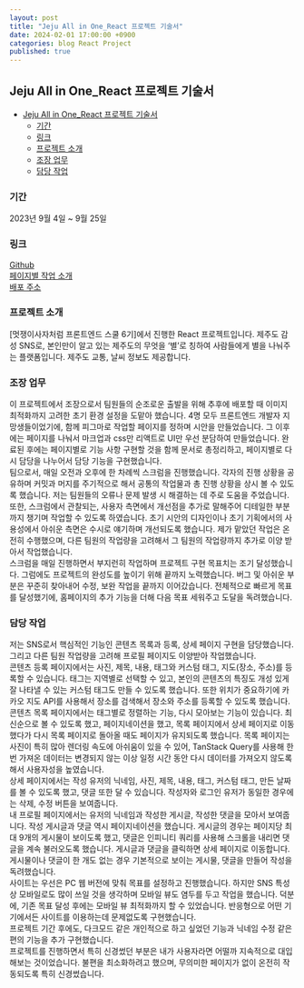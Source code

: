 ```yaml
---
layout: post
title: "Jeju All in One_React 프로젝트 기술서"
date: 2024-02-01 17:00:00 +0900
categories: blog React Project
published: true
---
```


## Jeju All in One_React 프로젝트 기술서

- [Jeju All in One\_React 프로젝트 기술서](#jeju-all-in-one_react-프로젝트-기술서)
  - [기간](#기간)
  - [링크](#링크)
  - [프로젝트 소개](#프로젝트-소개)
  - [조장 업무](#조장-업무)
  - [담당 작업](#담당-작업)

### 기간

2023년 9월 4일 ~ 9월 25일

### 링크

[Github][]  
[페이지별 작업 소개][]  
[배포 주소][]

### 프로젝트 소개

[멋쟁이사자처럼 프론트엔드 스쿨 6기]에서 진행한 React 프로젝트입니다. 제주도 감성 SNS로, 본인만이 알고 있는 제주도의 무엇을 ‘별’로 칭하여 사람들에게 별을 나눠주는 플랫폼입니다. 제주도 교통, 날씨 정보도 제공합니다.

### 조장 업무

이 프로젝트에서 조장으로서 팀원들의 순조로운 출발을 위해 추후에 배포할 때 이미지 최적화까지 고려한 초기 환경 설정을 도맡아 했습니다. 4명 모두 프론트엔드 개발자 지망생들이었기에, 함께 피그마로 작업할 페이지를 정하며 시안을 만들었습니다. 그 이후에는 페이지를 나눠서 마크업과 css만 리액트로 UI만 우선 분담하여 만들었습니다. 완료된 후에는 페이지별로 기능 사항 구현할 것을 함께 문서로 총정리하고, 페이지별로 다시 담당을 나누어서 담당 기능을 구현했습니다.  
팀으로서, 매일 오전과 오후에 한 차례씩 스크럼을 진행했습니다. 각자의 진행 상황을 공유하며 커밋과 머지를 주기적으로 해서 공통의 작업물과 총 진행 상황을 상시 볼 수 있도록 했습니다. 저는 팀원들의 오류나 문제 발생 시 해결하는 데 주로 도움을 주었습니다. 또한, 스크럼에서 관찰되는, 사용자 측면에서 개선점을 추가로 말해주어 디테일한 부분까지 챙기며 작업할 수 있도록 하였습니다. 초기 시안의 디자인이나 초기 기획에서의 사용성에서 아쉬운 측면은 수시로 얘기하며 개선되도록 했습니다. 제가 맡았던 작업은 온전히 수행했으며, 다른 팀원의 작업량을 고려해서 그 팀원의 작업량까지 추가로 이양 받아서 작업했습니다.  
스크럼을 매일 진행하면서 부지런히 작업하며 프로젝트 구현 목표치는 조기 달성했습니다. 그럼에도 프로젝트의 완성도를 높이기 위해 끝까지 노력했습니다. 버그 및 아쉬운 부분은 꾸준히 찾아내어 수정, 보완 작업을 끝까지 이어갔습니다. 전체적으로 빠르게 목표를 달성했기에, 홈페이지의 추가 기능을 더해 다음 목표 세워주고 도달을 독려했습니다.

### 담당 작업

저는 SNS로서 핵심적인 기능인 콘텐츠 목록과 등록, 상세 페이지 구현을 담당했습니다. 그리고 다른 팀원 작업량을 고려해 프로필 페이지도 이양받아 작업했습니다.  
콘텐츠 등록 페이지에서는 사진, 제목, 내용, 태그와 커스텀 태그, 지도(장소, 주소)를 등록할 수 있습니다. 태그는 지역별로 선택할 수 있고, 본인의 콘텐츠의 특징도 개성 있게 잘 나타낼 수 있는 커스텀 태그도 만들 수 있도록 했습니다. 또한 위치가 중요하기에 카카오 지도 API를 사용해서 장소를 검색해서 장소와 주소를 등록할 수 있도록 했습니다.  
콘텐츠 목록 페이지에서는 태그별로 정렬하는 기능, 다시 모아보는 기능이 있습니다. 최신순으로 볼 수 있도록 했고, 페이지네이션을 했고, 목록 페이지에서 상세 페이지로 이동했다가 다시 목록 페이지로 돌아올 때도 페이지가 유지되도록 했습니다. 목록 페이지는 사진이 특히 많아 렌더링 속도에 아쉬움이 있을 수 있어, TanStack Query를 사용해 한 번 가져온 데이터는 변경되지 않는 이상 일정 시간 동안 다시 데이터를 가져오지 않도록 해서 사용자성을 높였습니다.  
상세 페이지에서는 작성 유저의 닉네임, 사진, 제목, 내용, 태그, 커스텀 태그, 만든 날짜를 볼 수 있도록 했고, 댓글 또한 달 수 있습니다. 작성자와 로그인 유저가 동일한 경우에는 삭제, 수정 버튼을 보여줍니다.  
내 프로필 페이지에서는 유저의 닉네임과 작성한 게시글, 작성한 댓글을 모아서 보여줍니다. 작성 게시글과 댓글 역시 페이지네이션을 했습니다. 게시글의 경우는 페이지당 최대 9개의 게시물이 보이도록 했고, 댓글은 인피니티 쿼리를 사용해 스크롤을 내리면 댓글을 계속 불러오도록 했습니다. 게시글과 댓글을 클릭하면 상세 페이지로 이동합니다. 게시물이나 댓글이 한 개도 없는 경우 기본적으로 보이는 게시물, 댓글을 만들어 작성을 독려했습니다.  
사이트는 우선은 PC 웹 버전에 맞춰 목표를 설정하고 진행했습니다. 하지만 SNS 특성상 모바일로도 많이 쓰일 것을 생각하며 모바일 뷰도 염두를 두고 작업을 했습니다. 덕분에, 기존 목표 달성 후에는 모바일 뷰 최적화까지 할 수 있었습니다. 반응형으로 어떤 기기에서든 사이트를 이용하는데 문제없도록 구현했습니다.  
프로젝트 기간 후에도, 다크모드 같은 개인적으로 하고 싶었던 기능과 닉네임 수정 같은 편의 기능을 추가 구현했습니다.  
프로젝트를 진행하면서 특히 신경썼던 부분은 내가 사용자라면 어떨까 지속적으로 대입해보는 것이었습니다. 불편을 최소화하려고 했으며, 무의미한 페이지가 없이 온전히 작동되도록 특히 신경썼습니다.

[Github]: https://github.com/FRONTENDSCHOOL6/finalize-react-6
[배포 주소]: https://frontendschool6.github.io/finalize-react-6/
[페이지별 작업 소개]: https://github.com/FRONTENDSCHOOL6/finalize-react-6/wiki/%5B%ED%8E%98%EC%9D%B4%EC%A7%80%EB%B3%84-%EC%9E%91%EC%97%85-%EC%86%8C%EA%B0%9C%5D
